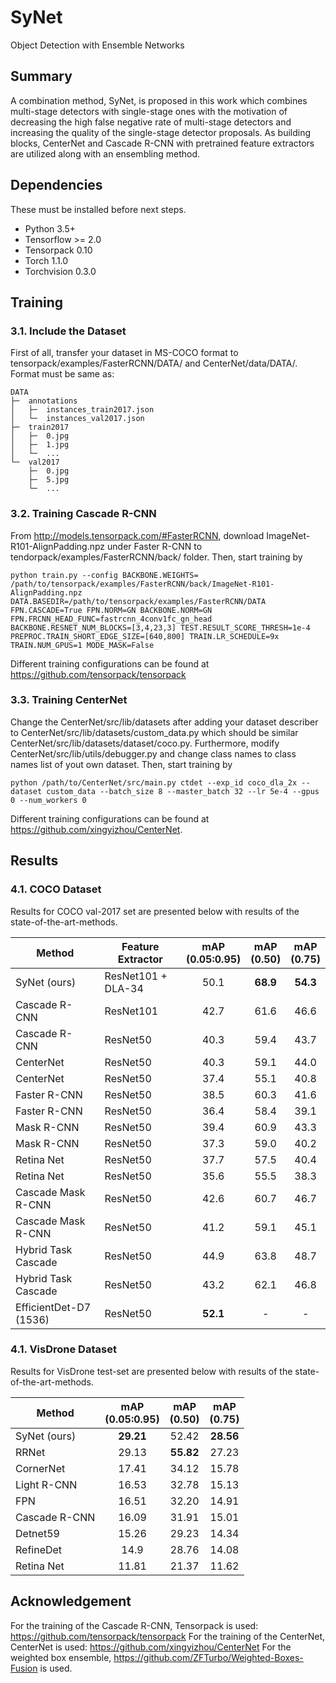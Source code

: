 # SyNet
Object Detection with Ensemble Networks

## Summary
A combination method, SyNet, is proposed in this work which combines multi-stage detectors with single-stage ones with the motivation of decreasing the high false negative rate of multi-stage detectors and increasing the quality of the single-stage detector proposals. As building blocks, CenterNet and Cascade R-CNN with pretrained feature extractors are utilized along with an ensembling method.

## Dependencies

These must be installed before next steps.

+ Python 3.5+
+ Tensorflow >= 2.0
+ Tensorpack 0.10
+ Torch 1.1.0
+ Torchvision 0.3.0 


## Training
### 3.1. Include the Dataset

First of all, transfer your dataset in MS-COCO format to tensorpack/examples/FasterRCNN/DATA/ and CenterNet/data/DATA/. Format must be same as:

```text
DATA
├─  annotations
│	├─  instances_train2017.json
│	└─  instances_val2017.json
├─  train2017
│	├─  0.jpg
│	├─  1.jpg
│	└─  ...
└─  val2017
    ├─  0.jpg
    ├─  5.jpg
    └─  ...
```

### 3.2. Training Cascade R-CNN

From http://models.tensorpack.com/#FasterRCNN, download ImageNet-R101-AlignPadding.npz under Faster R-CNN to tendorpack/examples/FasterRCNN/back/ folder. Then, start training by

```
python train.py --config BACKBONE.WEIGHTS= /path/to/tensorpack/examples/FasterRCNN/back/ImageNet-R101-AlignPadding.npz DATA.BASEDIR=/path/to/tensorpack/examples/FasterRCNN/DATA FPN.CASCADE=True FPN.NORM=GN BACKBONE.NORM=GN FPN.FRCNN_HEAD_FUNC=fastrcnn_4conv1fc_gn_head BACKBONE.RESNET_NUM_BLOCKS=[3,4,23,3] TEST.RESULT_SCORE_THRESH=1e-4 PREPROC.TRAIN_SHORT_EDGE_SIZE=[640,800] TRAIN.LR_SCHEDULE=9x TRAIN.NUM_GPUS=1 MODE_MASK=False
```
Different training configurations can be found at https://github.com/tensorpack/tensorpack

### 3.3. Training CenterNet

Change the CenterNet/src/lib/datasets after adding your dataset describer to CenterNet/src/lib/datasets/custom_data.py which should be similar CenterNet/src/lib/datasets/dataset/coco.py. Furthermore, modify CenterNet/src/lib/utils/debugger.py and change class names to class names list of yout own dataset. Then, start training by

```
python /path/to/CenterNet/src/main.py ctdet --exp_id coco_dla_2x --dataset custom_data --batch_size 8 --master_batch 32 --lr 5e-4 --gpus 0 --num_workers 0 
```
Different training configurations can be found at https://github.com/xingyizhou/CenterNet.

## Results
### 4.1. COCO Dataset

Results for COCO val-2017 set are presented below with results of the state-of-the-art-methods.

 | Method                       | Feature Extractor | mAP <br/> (0.05:0.95) | mAP <br/> (0.50) | mAP <br/> (0.75)                                                                                                                                                                                                                                                                                                                                   |
 | -                              | -                                                                       | :-:                                                  | :-:                      | :-:                                                                                                                                                                                                                                                                                                                                                                        |
 | SyNet (ours)                         | ResNet101 + DLA-34                                                                   | 50.1                                                | **68.9**             |**54.3**                                                                                                                                                                                                           |
 | Cascade R-CNN                        | ResNet101                                                                    | 42.7                                                | 61.6                  | 46.6                                                                                                                                                                                                                                                                                          |
 | Cascade R-CNN                        | ResNet50                                                                    | 40.3                                                | 59.4                  | 43.7                                                                                                                                                                                                                                                                                                         |
 | CenterNet                               | ResNet50                                                                    | 40.3                                                  | 59.1                    | 44.0                                                                                                                                                                                                                                                                                                         |
 | CenterNet                               | ResNet50                                                                    | 37.4                                                  | 55.1                    | 40.8                                                                                                                                                                                                                                                                                                         |
 | Faster R-CNN                               | ResNet50                                                                    | 38.5                                                  | 60.3                    | 41.6                                                                                                                                                                                                                                                                                                         |
 | Faster R-CNN                               | ResNet50                                                                    | 36.4                                                  | 58.4                    | 39.1                                                                                                                                                                                                                                                                                                         |
 | Mask R-CNN                               | ResNet50                                                                    | 39.4                                                  | 60.9                    | 43.3                                                                                                                                                                                                                                                                                                         |
 | Mask R-CNN                               | ResNet50                                                                    | 37.3                                                  | 59.0                    | 40.2                                                                                                                                                                                                                                                                                                         |
 | Retina Net                               | ResNet50                                                                    | 37.7                                                  | 57.5                    | 40.4                                                                                                                                                                                                                                                                                                         |
 | Retina Net                              | ResNet50                                                                    | 35.6                                                  | 55.5                    | 38.3                                                                                                                                                                                                                                                                                                         |
 | Cascade Mask R-CNN                              | ResNet50                                                                    | 42.6                                                  | 60.7                    | 46.7                                                                                                                                                                                                                                                                                                         |
 | Cascade Mask R-CNN                              | ResNet50                                                                    | 41.2                                                  | 59.1                    | 45.1                                                                                                                                                                                                                                                                                                         |
 | Hybrid Task Cascade                              | ResNet50                                                                    | 44.9                                                  | 63.8                    | 48.7                                                                                                                                                                                                                                                                                                         |
 | Hybrid Task Cascade                              | ResNet50                                                                    | 43.2                                                  | 62.1                    | 46.8                                                                                                                                                                                                                                                                                                         |
 | EfficientDet-D7 (1536)                              | ResNet50                                                                    | **52.1**                                                  | -                    | -                                                                                                                                                                                                                                                                                                         |

### 4.1. VisDrone Dataset

Results for VisDrone test-set are presented below with results of the state-of-the-art-methods.

| Method                        | mAP <br/> (0.05:0.95) | mAP <br/> (0.50) | mAP <br/> (0.75)                                                                                                                                                                                                                                                                                                                                   |
 | -                                                                                                    | :-:                                                  | :-:                      | :-:                                                                                                                                                                                                                                                                                                                                                                        |
 | SyNet (ours)                                                                                            | **29.21**                                                | 52.42             |**28.56**                                                                                                                                                                                                           |
 | RRNet                                                                                            | 29.13                                                | **55.82**                  | 27.23                                                                                                                                                                                                                                                                                          |
 | CornerNet                                                                                           | 17.41                                                | 34.12                  | 15.78                                                                                                                                                                                                                                                                                                         |
 | Light R-CNN                                                                                                   | 16.53                                                  | 32.78                    | 15.13                                                                                                                                                                                                                                                                                                         |
 | FPN                                                                                                   | 16.51                                                  | 32.20                    | 14.91                                                                                                                                                                                                                                                                                                         |
 | Cascade R-CNN                                                                                                   | 16.09                                                  | 31.91                    | 15.01                                                                                                                                                                                                                                                                                                         |
 | Detnet59                                                                                                   | 15.26                                                  | 29.23                    | 14.34                                                                                                                                                                                                                                                                                                         |
 | RefineDet                                                                                                   | 14.9                                                  | 28.76                    | 14.08                                                                                                                                                                                                                                                                                                         |
 | Retina Net                                                                                                  | 11.81                                                  | 21.37                    | 11.62                                                                                                                                                                                                                                                                                                         |

## Acknowledgement
For the training of the Cascade R-CNN, Tensorpack is used: https://github.com/tensorpack/tensorpack
For the training of the CenterNet, CenterNet is used: https://github.com/xingyizhou/CenterNet
For the weighted box ensemble,  https://github.com/ZFTurbo/Weighted-Boxes-Fusion is used.
